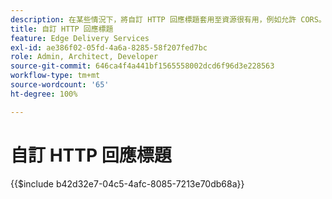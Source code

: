 ```yaml
---
description: 在某些情況下，將自訂 HTTP 回應標題套用至資源很有用，例如允許 CORS。如果要指定標題，請在 Sharepoint 或 Google 磁碟機中您網站的 `/.helix` 資料夾內建立一個 Excel 活頁簿或 Google Sheets 活頁簿；在 SharePoint 名為 `headers.xlsx` 或在 Google 磁碟機中名為 `headers`。
title: 自訂 HTTP 回應標題
feature: Edge Delivery Services
exl-id: ae386f02-05fd-4a6a-8285-58f207fed7bc
role: Admin, Architect, Developer
source-git-commit: 646ca4f4a441bf1565558002dcd6f96d3e228563
workflow-type: tm+mt
source-wordcount: '65'
ht-degree: 100%

---
```


# 自訂 HTTP 回應標題

{{$include b42d32e7-04c5-4afc-8085-7213e70db68a}}
